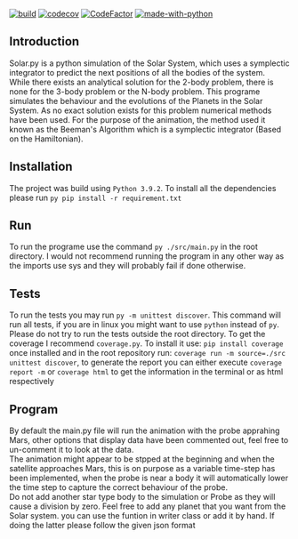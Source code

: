 [![build](https://github.com/pmorande27/Solar.py/actions/workflows/build_action.yml/badge.svg?branch=master)](https://github.com/pmorande27/Solar.py/actions/workflows/build_action.yml)
[![codecov](https://codecov.io/gh/pmorande27/Planet_Orbital_Motion_Simualtion/branch/master/graph/badge.svg?token=8OBGZHK5RM)](https://codecov.io/gh/pmorande27/Planet_Orbital_Motion_Simualtion)
[![CodeFactor](https://www.codefactor.io/repository/github/pmorande27/solar.py/badge)](https://www.codefactor.io/repository/github/pmorande27/solar.py)
[![made-with-python](https://img.shields.io/badge/Made%20with-Python-1f425f.svg)](https://www.python.org/)
## Introduction
Solar.py is a python simulation of the Solar System, which uses a symplectic integrator to predict the next positions of all the bodies of the system. </br>
While there exists an analytical solution for the 2-body problem, there is none for the 3-body problem or the N-body problem. This programe simulates the behaviour and the evolutions of the Planets in the Solar System. As no exact solution exists for this problem numerical methods have been used. For the purpose of the animation, the method used it known as the Beeman's Algorithm which is a symplectic integrator (Based on the Hamiltonian).
## Installation
The project was build using `Python 3.9.2`. To install all the dependencies please run `py pip install -r requirement.txt`
## Run
To run the programe use the command `py ./src/main.py` in the root directory. I would not recommend running the program in any other way as the imports use sys and they will probably fail if done otherwise.
## Tests
To run the tests you may run `py -m unittest discover`. This command will run all tests, if you are in linux you might want to use `python` instead of `py`.
Please do not try to run the tests outside the root directory.
To get the coverage I recommend `coverage.py`. To install it use: `pip install coverage` once installed and in the root repository run: `coverage run -m source=./src unittest discover`, to generate the report you can either execute `coverage report -m` or `coverage html` to get the information in the terminal or as html respectively
## Program
By default the main.py file will run the animation with the probe apprahing Mars, other options that display data have been commented out, feel free to un-comment it to look at the data.
<br/>
The animation might appear to be stpped at the beginning and when the satellite approaches Mars, this is on purpose as a variable time-step has been implemented, when the probe is near a body it will automatically lower the time step to capture the correct behaviour of the probe.
<br/>
Do not add another star type body to the simulation or Probe as they will cause a division by zero. Feel free to add any planet that you want from the Solar system. you can use the funtion in writer class or add it by hand. If doing the latter please follow the given json format
